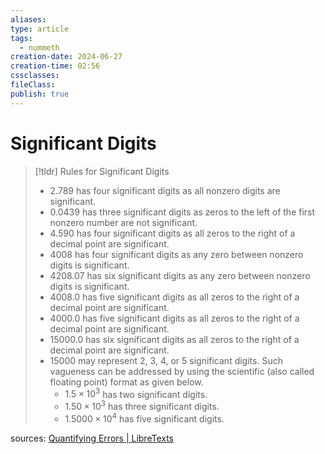 ```yaml
---
aliases: 
type: article
tags:
  - nummeth
creation-date: 2024-06-27
creation-time: 02:56
cssclasses: 
fileClass: 
publish: true
---
```

# Significant Digits
> [!tldr] Rules for Significant Digits
> - $2.789$ has four significant digits as all nonzero digits are significant.
> - $0.0439$ has three significant digits as zeros to the left of the first nonzero number are not significant.
> - $4.590$ has four significant digits as all zeros to the right of a decimal point are significant.
> - $4008$ has four significant digits as any zero between nonzero digits is significant.
> - $4208.07$ has six significant digits as any zero between nonzero digits is significant.
> - $4008.0$ has five significant digits as all zeros to the right of a decimal point are significant.
> - $4000.0$ has five significant digits as all zeros to the right of a decimal point are significant.
> - $15000.0$ has six significant digits as all zeros to the right of a decimal point are significant.
> - $15000$ may represent 2, 3, 4, or 5 significant digits. Such vagueness can be addressed by using the scientific (also called floating point) format as given below.
> 	- $1.5 \times 10^3$ has two significant digits.
> 	- $1.50 \times 10^3$ has three significant digits. 
> 	- $1.5000 \times 10^4$ has five significant digits.

sources:
[Quantifying Errors | LibreTexts](https://math.libretexts.org/Workbench/Numerical_Methods_with_Applications_(Kaw)/1%3A_Introduction/1.02%3A_Quantifying_Errors)
